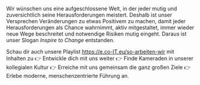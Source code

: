Wir wünschen uns eine aufgeschlossene Welt, in der jeder mutig und zuversichtlich seine Herausforderungen meistert.
Deshalb ist unser Versprechen Veränderungen zu etwas Positivem zu machen, damit jeder Herausforderungen als Chance wahrnimmt, aktiv mitgestaltet, immer wieder neue Wege beschreitet und notwendige Risiken mutig eingeht.
Daraus ist unser Slogan *Inspire to Change* entstanden.

Schau dir auch unsere Playlist https://e.co-IT.eu/so-arbeiten-wir mit Inhalten zu
👉 Entwickle dich mit uns weiter
👉 Finde Kameraden in unserer kollegialen Kultur
👉 Erreiche mit uns gemeinsam die ganz großen Ziele
👉 Erlebe moderne, menschenzentrierte Führung
an.
